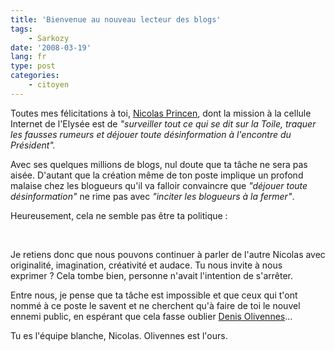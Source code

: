 ```yaml
---
title: 'Bienvenue au nouveau lecteur des blogs'
tags:
    - Sarkozy
date: '2008-03-19'
lang: fr
type: post
categories:
    - citoyen
---
```


Toutes mes félicitations à toi,
[Nicolas Princen](https://www.google.fr/search?hl=fr&amp;q=nicolas+princen&amp;meta=lr%3Dlang_fr&amp;gws_rd=ssl), dont la mission à la cellule Internet de l'Elysée est de _"surveiller tout ce qui se dit sur la Toile, traquer les fausses rumeurs et déjouer toute désinformation à l'encontre du Président"._

Avec ses quelques millions de blogs, nul doute que ta tâche ne sera pas aisée. D'autant que la création même de ton poste implique un profond malaise chez les blogueurs qu'il va falloir convaincre que _"déjouer toute désinformation"_ ne rime pas avec _"inciter les blogueurs à la fermer"_.

Heureusement, cela ne semble pas être ta politique&nbsp;:

&nbsp;

Je retiens donc que nous pouvons continuer à parler de l'autre Nicolas avec originalité, imagination, créativité et audace. Tu nous invite à nous exprimer&nbsp;? Cela tombe bien, personne n'avait l'intention de s'arrêter.

Entre nous, je pense que ta tâche est impossible et que ceux qui t'ont nommé à ce poste le savent et ne cherchent qu'à faire de toi le nouvel ennemi public, en espérant que cela fasse oublier
[Denis Olivennes](http://rue89.nouvelobs.com/2007/11/24/piratage-olivennes-repond-aux-lecteurs-de-rue89)…

Tu es l'équipe blanche, Nicolas. Olivennes est l'ours.